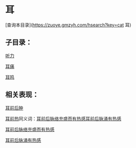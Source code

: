 # 耳
[查询本目录](https://zuoye.gmzyh.com/hsearch?key=cat 耳)

## 子目录：
[听力](https://www.gmzyjc.com/read/biaoxian/cat_听力.md)
[耳痛](https://www.gmzyjc.com/read/biaoxian/cat_耳痛.md)
[耳鸣](https://www.gmzyjc.com/read/biaoxian/cat_耳鸣.md)
## 相关表现：

[耳前后肿](https://zuoye.gmzyh.com/search?key=耳前后肿)
[耳前热](https://zuoye.gmzyh.com/search?key=耳前热)同义词：[耳前后脉络充盛而有热感](https://zuoye.gmzyh.com/search?key=耳前后脉络充盛而有热感)[耳前后脉涌有热感](https://zuoye.gmzyh.com/search?key=耳前后脉涌有热感)
[耳前后脉络充盛而有热感](https://zuoye.gmzyh.com/search?key=耳前后脉络充盛而有热感)
[耳前后脉涌有热感](https://zuoye.gmzyh.com/search?key=耳前后脉涌有热感)